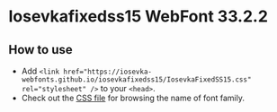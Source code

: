 # Iosevkafixedss15 WebFont 33.2.2

## How to use

- Add `<link href="https://iosevka-webfonts.github.io/iosevkafixedss15/IosevkaFixedSS15.css" rel="stylesheet" />` to your `<head>`.
- Check out the [CSS file](./IosevkaFixedSS15.css) for browsing the name of font family.
